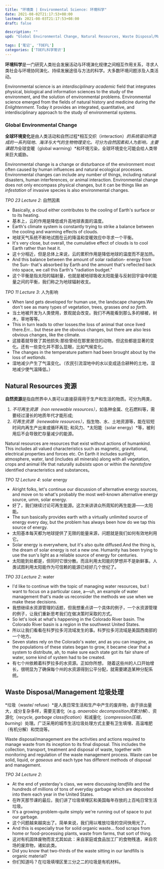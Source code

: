 ```yaml
---
title: "环境类 | Environmental Science: 环境科学"
date: 2021-08-02T21:17:53+08:00
lastmod: 2021-08-03T21:17:53+08:00
draft: false

description: ""
upd: "Global Environmental Change, Natural Resources, Waste Disposal/Management"

tags: ['笔记', 'TOEFL']
categories: ['TOEFL科学常识']
---
```


**环境科学**是一门研究人类社会发展活动与环境演化规律之间相互作用关系，寻求人类社会与环境协同演化、持续发展途径与方法的科学。大多数环境问题涉及人类活动。

Environmental science is an *interdisciplinary academic* field that integrates physical, biological and information sciences to the study of the environment, and the solution of environmental problems. Environmental science emerged from the fields of natural history and medicine during *the Enlightenment*. Today it provides an integrated, quantitative, and interdisciplinary approach to the study of environmental systems.

### Global Environmental Change

**全球环境变化**是由人类活动和自然过程*相互交织（interaction）*的系统驱动所造成的一系列陆地、海洋与大气的生物物理变化。可分为自然因素和人为影响，主要课题为*全球变暖（global warming）*和环境污染，全球环境变化可能会给人类带来巨大威胁。

Environmental change is a change or disturbance of the environment most often caused by human influences and natural ecological processes. Environmental changes can include any number of things, including natural disasters, human interferences, or animal interaction. Environmental change does not only encompass physical changes, but it can be things like an *infestation* of invasive species is also environmental changes.

*TPO 23 Lecture 2*: 自然因素

- Basically, a cloud either contributes to the cooling of Earth's surface or to its heating. 
- 基本上，云的作用是降低或升高地球表面的温度。
- Earth's climate system is constantly trying to strike a balance between the cooling and warming effects of clouds. 
- 地球天气系统不断地试图在云的降温和变暖效应中寻求一个平衡。
- It's very close, but overall, the cumulative effect of clouds is to cool Earth rather than heat it.
-  这十分相近，但是总体上来说，云的累积作用是降低地球的温度而不是加热。
- And this balance between the amount of solar radiation- energy from the Sun- that's absorbed by Earth and the amount that's reflected back into space, we call this Earth's  "radiation budget." 
- 这个平衡是指太阳的辐射量，也就是被地球吸收太阳能量与反射回宇宙中的能量之间的平衡，我们称之为地球辐射收支。

*TPO 11 Lecture 3*: 人为影响

- When land gets developed for human use, the landscape changes.We don't see as many types of vegetation, trees, grasses *and so forth*. 
- 当土地被开发为人类使用，景观就会改变。我们不再能看到那么多的植被，树木，草地等等。
- This in turn leads to other losses:the loss of animal that once lived there.Err... but these are the obvious changes, but there are also less obvious changes, like the climate. 
- 这接着就导致了其他损失:那些曾经在那里居住的动物。但这些都是显著的变化。还有一些变化并不那么显眼，比如气候变化。
- The changes in the temperature pattern had been brought about by the loss of *wetlands*. 
- 湿地减少产生了气温变化。（农民引流湿地中的水以变成适合耕种的土地，湿地减少使气温降低。）

## Natural Resources 资源

**自然资源**是指自然界中人类可以直接获得用于生产和生活的物质。可分为两类，

1. *不可再生资源（non renewable resources）*，如各种金属、化石燃料等，需要经过漫长的地质年代才能形成;
2. *可再生资源（renewable resources）*，指生物、水、土地资源等，能在较短时间内再生产出来或循环再现; 和风力、*太阳能（solar energy）*等，被利用后不会导致贮存量减少的能源。

Natural resources are resources that exist without actions of humankind. This includes all valued characteristics such as magnetic, gravitational, electrical properties and forces etc. On Earth it includes sunlight, atmosphere, water, land (includes all minerals) along with all vegetation, crops and animal life that naturally *subsists* upon or within the *heretofore* identified characteristics and substances。

*TPO 12 Lecture 4*: solar energy

- Alright folks, let's continue our discussion of alternative energy sources, and move on to what's probably the most well-known alternative energy source, umm, solar energy. 
- 好了，我们继续讨论可再生能源。这次来讲讲众所周知的再生能源——太阳能。
- The sun basically provides earth with a virtually unlimited source of energy every day, but the problem has always been how do we tap this source of energy. 
- 太阳基本每天都为地球提供了无限的能量来源，问题就是我们如何有效地利用它。
- Solar energy is everywhere, but it's also quite diffused.And the thing is, the dream of solar energy is not a new one. Humanity has been trying to use the sun's light as a reliable source of energy for centuries. 
- 太阳能到处都是，但同时它很分散。而且利用太阳能的梦想并不是新鲜事。人类试图利用太阳能作为可信赖的能源已经好几个世纪了。

*TPO 33 Lecture 2*: water

- I'd like to continue with the topic of managing water resources, but I want to focus on a particular case, a—uh, an example of water management that's made us reconsider the methods we use when we make these decisions. 
- 我想继续水资源管理的话题，但我想重点讲一个具体的例子，一个水资源管理的例子，让我们重新思考我们在做决策时采取的方式。
- So let's look at what's happening in the Colorado River basin. The Colorado River basin is a region in the southwest United States. 
- 所以让我们看看在科罗拉多河流域发生的事。科罗拉多河流域是美国西南部的一个地方。
- Seven states rely on the Colorado's water, and as you can imagine, as the populations of these states began to grow, it became clear that a system to distribute, ah, to make sure each state got its fair share of water, some kind of system had to be created.
- 有七个州依赖着科罗拉多的水资源。正如你所想， 随着这些州的人口开始增长，很明显为了确保每个州的水资源得到公平分配，就需要建造某种分配系统。

## Waste Disposal/Management 垃圾处理

*垃圾（waste/ refuse）*是人类日常生活和生产中产生的废弃物，由于排出量大，成分复杂多样，需要无害化（e.g. *anaerobic decomposition厌氧分解*）、资源化（*recycle, garbage classification*）和减量化（*compression压缩，burning*）处理。广泛采用的城市生活垃圾处理方式主要有卫生填埋、高温堆肥（有机分解）和焚烧等。

Waste disposal/management are the activities and actions required to manage waste from its inception to its final disposal. This includes the collection, transport, treatment and disposal of waste, together with monitoring and regulation of the waste management process. Waste can be solid, liquid, or *gaseous* and each type has different methods of disposal and management.

*TPO 34 Lecture 2*:

- At the end of yesterday's class, we were discussing *landfills* and the hundreds of millions of tons of everyday garbage which are deposited into them each year in the United States. 
- 在昨天那节课的最后，我们讲了垃圾填埋区和美国每年存放的上百吨日常生活垃圾。
- It's a growing problem-quite simply we're running out of space to put our garbage. 
- 这个问题越来越突出了。简单来说，我们用以堆放垃圾的空间快用光了。
- And this is especially true for solid organic waste... food scraps from home or food-processing plants, waste from farms, that sort of thing. 
- 这对有机固体废物而言尤其如此：来自家庭或食品加工厂的食物残渣，来自农场的废弃物，诸如此类。
- Did you know that two-thirds of the waste sitting in our landfills is organic material?
- 你们知道吗？在垃圾填埋区里三分之二的垃圾是有机材料。
